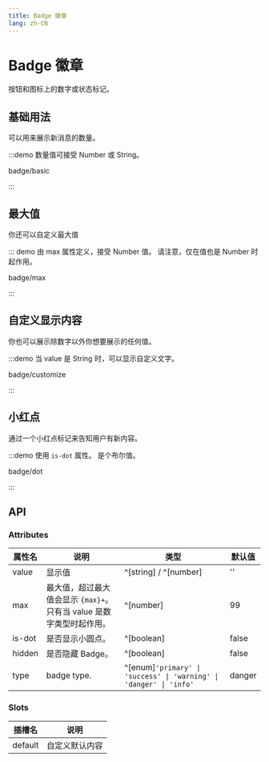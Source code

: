 ```yaml
---
title: Badge 徽章
lang: zh-CN
---
```


# Badge 徽章

按钮和图标上的数字或状态标记。

## 基础用法

可以用来展示新消息的数量。

:::demo 数量值可接受 Number 或 String。

badge/basic

:::

## 最大值

你还可以自定义最大值

::: demo 由 max 属性定义，接受 Number 值。 请注意，仅在值也是 Number 时起作用。

badge/max

:::

## 自定义显示内容

你也可以展示除数字以外你想要展示的任何值。

:::demo 当 value 是 String 时，可以显示自定义文字。

badge/customize

:::

## 小红点

通过一个小红点标记来告知用户有新内容。

:::demo 使用 `is-dot` 属性。 是个布尔值。

badge/dot

:::

## API

### Attributes

| 属性名    | 说明                                          | 类型                                                                     | 默认值    |
| ------ | ------------------------------------------- | ---------------------------------------------------------------------- | ------ |
| value  | 显示值                                         | ^[string] / ^[number]                                                  | ''     |
| max    | 最大值，超过最大值会显示 `{max}+`。 只有当 value 是数字类型时起作用。 | ^[number]                                                              | 99     |
| is-dot | 是否显示小圆点。                                    | ^[boolean]                                                             | false  |
| hidden | 是否隐藏 Badge。                                 | ^[boolean]                                                             | false  |
| type   | badge type.                                 | ^[enum]`'primary' \| 'success' \| 'warning' \| 'danger' \| 'info'` | danger |

### Slots

| 插槽名     | 说明      |
| ------- | ------- |
| default | 自定义默认内容 |
